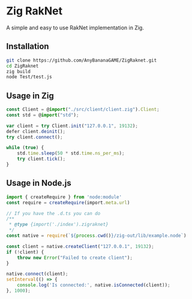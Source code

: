 # Zig RakNet

A simple and easy to use RakNet implementation in Zig.

## Installation

```bash
git clone https://github.com/AnyBananaGAME/ZigRaknet.git
cd ZigRaknet
zig build
node Test/test.js
```

## Usage in Zig

```ts
const Client = @import("./src/client/client.zig").Client;
const std = @import("std");

var client = try Client.init("127.0.0.1", 19132);
defer client.deinit();
try client.connect();

while (true) {
    std.time.sleep(50 * std.time.ns_per_ms);
    try client.tick();
}
```

## Usage in Node.js

```ts
import { createRequire } from 'node:module'
const require = createRequire(import.meta.url)

// If you have the .d.ts you can do
/**
 * @type {import('./index').zigraknet}
 */
const native = require(`${process.cwd()}/zig-out/lib/example.node`)

const client = native.createClient("127.0.0.1", 19132);
if (!client) {
    throw new Error("Failed to create client");
}

native.connect(client);
setInterval(() => {
    console.log('Is connected:', native.isConnected(client));
}, 1000);
```
